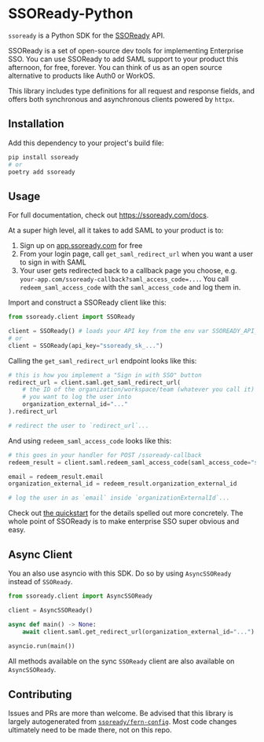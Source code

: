 # SSOReady-Python

`ssoready` is a Python SDK for the [SSOReady](https://ssoready.com) API. 

SSOReady is a set of open-source dev tools for implementing Enterprise SSO. You
can use SSOReady to add SAML support to your product this afternoon, for free,
forever. You can think of us as an open source alternative to products like
Auth0 or WorkOS.

This library includes type definitions for all request and response fields, and
offers both synchronous and asynchronous clients powered by `httpx`.

## Installation

Add this dependency to your project's build file:

```bash
pip install ssoready
# or
poetry add ssoready
```

## Usage

For full documentation, check out https://ssoready.com/docs.

At a super high level, all it takes to add SAML to your product is to:

1. Sign up on [app.ssoready.com](https://app.ssoready.com) for free
2. From your login page, call `get_saml_redirect_url` when you want a user to sign in with SAML
3. Your user gets redirected back to a callback page you choose, e.g. `your-app.com/ssoready-callback?saml_access_code=...`. You
   call `redeem_saml_access_code` with the `saml_access_code` and log them in.

Import and construct a SSOReady client like this:

```python
from ssoready.client import SSOReady

client = SSOReady() # loads your API key from the env var SSOREADY_API_KEY
# or
client = SSOReady(api_key="ssoready_sk_...")
```

Calling the `get_saml_redirect_url` endpoint looks like this:

```python
# this is how you implement a "Sign in with SSO" button
redirect_url = client.saml.get_saml_redirect_url(
    # the ID of the organization/workspace/team (whatever you call it)
    # you want to log the user into
    organization_external_id="..."
).redirect_url

# redirect the user to `redirect_url`...
```

And using `redeem_saml_access_code` looks like this:

```python
# this goes in your handler for POST /ssoready-callback
redeem_result = client.saml.redeem_saml_access_code(saml_access_code="saml_access_code_...")

email = redeem_result.email
organization_external_id = redeem_result.organization_external_id

# log the user in as `email` inside `organizationExternalId`...
```

Check out [the quickstart](https://ssoready.com/docs) for the details spelled
out more concretely. The whole point of SSOReady is to make enterprise SSO super
obvious and easy.

## Async Client

You an also use asyncio with this SDK. Do so by using `AsyncSSOReady` instead of
`SSOReady`.

```python
from ssoready.client import AsyncSSOReady

client = AsyncSSOReady()

async def main() -> None:
    await client.saml.get_redirect_url(organization_external_id="...")
    
asyncio.run(main())
```

All methods available on the sync `SSOReady` client are also available on
`AsyncSSOReady`.

## Contributing

Issues and PRs are more than welcome. Be advised that this library is largely
autogenerated from
[`ssoready/fern-config`](https://github.com/ssoready/fern-config). Most code
changes ultimately need to be made there, not on this repo.
